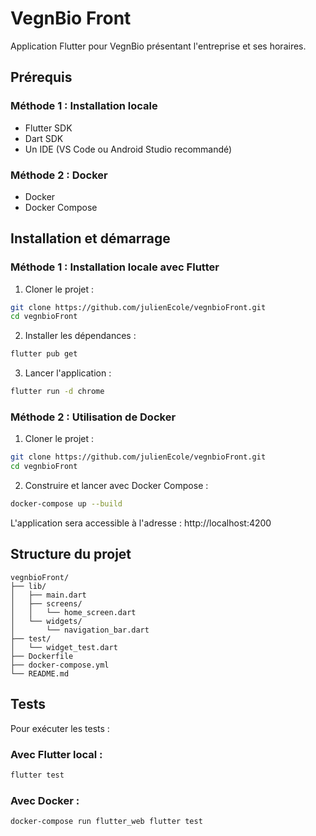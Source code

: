 # VegnBio Front

Application Flutter pour VegnBio présentant l'entreprise et ses horaires.

## Prérequis

### Méthode 1 : Installation locale
- Flutter SDK
- Dart SDK
- Un IDE (VS Code ou Android Studio recommandé)

### Méthode 2 : Docker
- Docker
- Docker Compose

## Installation et démarrage

### Méthode 1 : Installation locale avec Flutter

1. Cloner le projet :
```bash
git clone https://github.com/julienEcole/vegnbioFront.git
cd vegnbioFront
```

2. Installer les dépendances :
```bash
flutter pub get
```

3. Lancer l'application :
```bash
flutter run -d chrome
```

### Méthode 2 : Utilisation de Docker

1. Cloner le projet :
```bash
git clone https://github.com/julienEcole/vegnbioFront.git
cd vegnbioFront
```

2. Construire et lancer avec Docker Compose :
```bash
docker-compose up --build
```

L'application sera accessible à l'adresse : http://localhost:4200

## Structure du projet

```
vegnbioFront/
├── lib/
│   ├── main.dart
│   ├── screens/
│   │   └── home_screen.dart
│   └── widgets/
│       └── navigation_bar.dart
├── test/
│   └── widget_test.dart
├── Dockerfile
├── docker-compose.yml
└── README.md
```

## Tests

Pour exécuter les tests :

### Avec Flutter local :
```bash
flutter test
```

### Avec Docker :
```bash
docker-compose run flutter_web flutter test
```